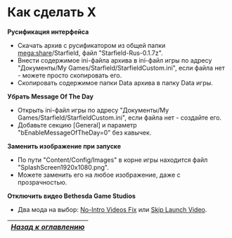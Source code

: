 # Как сделать X

**Русификация интерфейса**

+ Скачать архив с русификатором из общей папки [mega:share](https://link.meridiano-web.com/mega:share)/Starfield, файл "Starfield-Rus-0.1.7z".
+ Внести содержимое ini-файла архива в ini-файл игры по адресу "Документы/My Games/Starfield/StarfieldCustom.ini", если файла нет - можете просто скопировать его.
+ Скопировать содержимое папки Data архива в папку Data игры.

**Убрать Message Of The Day**

+ Открыть ini-файл игры по адресу "Документы/My Games/Starfield/StarfieldCustom.ini", если файла нет - создайте его.
+ Добавьте секцию [General] и параметр "bEnableMessageOfTheDay=0" без кавычек.

**Заменить изображение при запуске**

+ По пути "Content/Config/Images" в корне игры находится файл "SplashScreen1920x1080.png".
+ Можете заменить его на любое изображение, даже с прозрачностью.

**Отключить видео Bethesda Game Studios**

+ Два мода на выбор: [No-Intro Videos Fix](https://www.nexusmods.com/starfield/mods/88) или [Skip Launch Video](https://www.nexusmods.com/starfield/mods/130).

|[*Назад к оглавлению*](https://github.com/Meridiano/Starfield-Head)|
|:---:|